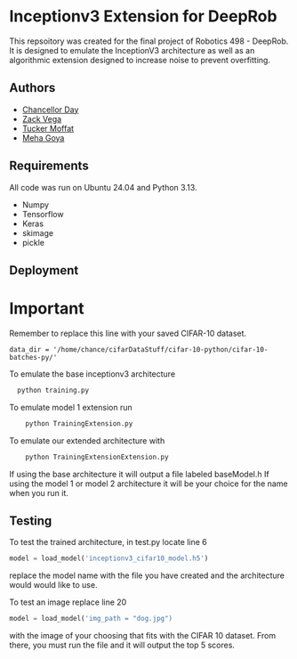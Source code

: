 
# Inceptionv3 Extension for DeepRob
This repsoitory was created for the final project of Robotics 498 - DeepRob. It is designed to emulate the InceptionV3 architecture as well as an algorithmic extension designed to increase noise to prevent overfitting. 


## Authors

- [Chancellor Day](dchance@umich.edu)
- [Zack Vega](zvega@umich.edu)
- [Tucker Moffat](moffatuc@umich.edu)
- [Meha Goya](mehag@umich.edu)






## Requirements
All code was run on Ubuntu 24.04 and Python 3.13.
- Numpy
- Tensorflow
- Keras
- skimage
- pickle

## Deployment


# Important
Remember to replace this line with your saved CIFAR-10 dataset. 
```
data_dir = '/home/chance/cifarDataStuff/cifar-10-python/cifar-10-batches-py/' 
```

To emulate the base inceptionv3 architecture 

```bash
  python training.py
```
To emulate model 1 extension run
```bash
    python TrainingExtension.py
```

To emulate our extended architecture with 
```bash
    python TrainingExtensionExtension.py
```

If using the base architecture it will output a file labeled baseModel.h
If using the model 1 or model 2 architecture it will be your choice for the name when you run it.

## Testing
To test the trained architecture, in test.py locate line 6
```python
model = load_model('inceptionv3_cifar10_model.h5')
```

replace the model name with the file you have created and the architecture would would like to use. 

To test an image replace line 20
```python
model = load_model('img_path = "dog.jpg")
```
with the image of your choosing that fits with the CIFAR 10 dataset.
From there, you must run the file and it will output the top 5 scores.  


